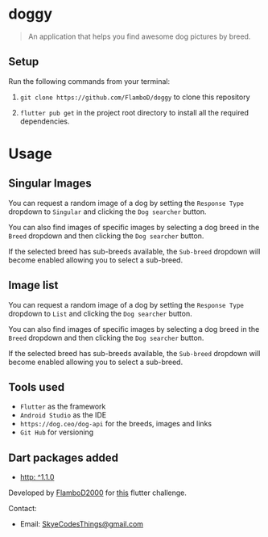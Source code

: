 # doggy

> An application that helps you find awesome dog pictures by breed. <br />


## Setup

Run the following commands from your terminal:

1) `git clone https://github.com/FlamboD/doggy` to clone this repository

2) `flutter pub get` in the project root directory to install all the required dependencies.


# Usage

## Singular Images

You can request a random image of a dog by setting the `Response Type` dropdown to `Singular` and clicking the `Dog searcher` button.

You can also find images of specific images by selecting a dog breed in the `Breed` dropdown and then clicking the `Dog searcher` button.

If the selected breed has sub-breeds available, the `Sub-breed` dropdown will become enabled allowing you to select a sub-breed.

## Image list

You can request a random image of a dog by setting the `Response Type` dropdown to `List` and clicking the `Dog searcher` button.

You can also find images of specific images by selecting a dog breed in the `Breed` dropdown and then clicking the `Dog searcher` button.

If the selected breed has sub-breeds available, the `Sub-breed` dropdown will become enabled allowing you to select a sub-breed.

## Tools used

- `Flutter` as the framework
- `Android Studio` as the IDE
- `https://dog.ceo/dog-api` for the breeds, images and links
- `Git Hub` for versioning

## Dart packages added

- [http: ^1.1.0](https://pub.dev/packages/http)

Developed by [FlamboD2000](https://github.com/FlamboD) for [this](https://github.com/andreaperinu/flutter-challenge) flutter challenge.

Contact:
- Email: SkyeCodesThings@gmail.com

